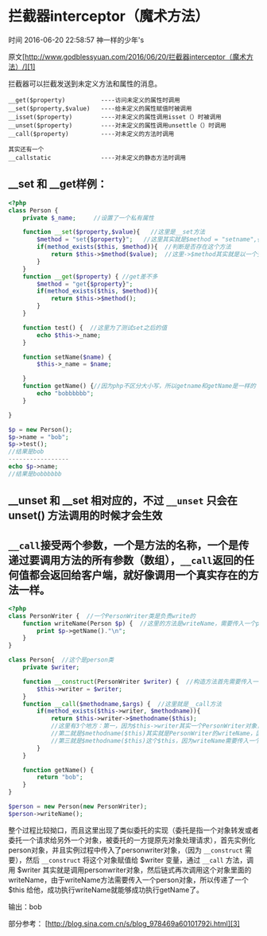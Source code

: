# 拦截器interceptor（魔术方法）

 时间 2016-06-20 22:58:57  神一样的少年's

原文[http://www.godblessyuan.com/2016/06/20/拦截器interceptor（魔术方法）/][1]


拦截器可以拦截发送到未定义方法和属性的消息。

    __get($property)          ----访问未定义的属性时调用
    __set($property,$value)   ----给未定义的属性赋值时被调用
    __isset($property)        ----对未定义的属性调用isset（）时被调用
    __unset($property)        ----对未定义的属性调用unsettle（）时调用
    __call($property)         ----对未定义的方法时调用
    
    其实还有一个
    __callstatic              ----对未定义的静态方法时调用
    

## __set 和 __get样例：

```php
<?php
class Person {
    private $_name;     //设置了一个私有属性

    function __set($property,$value){   //这里是__set方法
        $method = "set{$property}";   //这里其实就是$method = "setname",{}是php的执行代码语法，所以直接解析变量
        if(method_exists($this, $method)){  //判断是否存在这个方法
            return $this->$method($value);  //这里->$method其实就是以一个变量值为变量名的变量，其实就是会直接解析这个变量，即$this->setname(解析$method出来就是setname)
        }
    }
    function __get($property) { //get差不多
        $method = "get{$property}";
        if(method_exists($this, $method)){
            return $this->$method();
        }
    }

    function test() {  //这里为了测试set之后的值
        echo $this->_name;
    }

    function setName($name) {
        $this->_name = $name;

    }
    function getName() {//因为php不区分大小写，所以getname和getName是一样的
        echo "bobbbbbb";
    }

}

$p = new Person();
$p->name = "bob";
$p->test();  
//结果是bob
-----------------
echo $p->name;
//结果是bobbbbbb
```
    

## __unset 和 __set 相对应的，不过 `__unset` 只会在 unset() 方法调用的时候才会生效 

## `__call`接受两个参数，一个是方法的名称，一个是传递过要调用方法的所有参数（数组），`__call`返回的任何值都会返回给客户端，就好像调用一个真实存在的方法一样。

```php
<?php
class PersonWriter {  //一个PersonWriter类是负责write的
    function writeName(Person $p) {  //这里的方法是writeName，需要传入一个person对象
        print $p->getName()."\n";
    }
}

class Person{  //这个是person类
    private $writer;

    function __construct(PersonWriter $writer) {  //构造方法首先需要传入一个personwriter的对象，然后赋值给$writer
        $this->writer = $writer;
    }
    function __call($methodname,$args) {  //这里就是__call方法
        if(method_exists($this->writer, $methodname)){
            return $this->writer->$methodname($this); 
            //这里有3个地方：第一，因为$this->writer其实一个PersonWriter对象，因为在实例person对象的时候传入的
            //第二就是$methodname($this)其实就是PersonWriter的writeName，因为第一和第二点是一个链式调用，所以他是直接去查找PersonWriter的writeName
            //第三就是$methodname($this)这个$this，因为writeName需要传入一个person对象，而因为目前的作用域就是person作用域，所以直接用$this就能使用person对象
        }
    }

    function getName() {
        return "bob";
    }
}

$person = new Person(new PersonWriter);
$person->writeName();
```

整个过程比较拗口，而且这里出现了类似委托的实现（委托是指一个对象转发或者委托一个请求给另外一个对象，被委托的一方提原先对象处理请求），首先实例化person对象，并且实例过程中传入了personwriter对象，（因为 `__construct` 需要），然后 `__construct` 将这个对象赋值给 $writer 变量，通过 `__call` 方法，调用 $writer 其实就是调用personwriter对象，然后链式再次调用这个对象里面的writeName，由于writeName方法需要传入一个person对象，所以传递了一个 $this 给他，成功执行writeName就能够成功执行getName了。 

输出：bob

部分参考： [http://blog.sina.com.cn/s/blog_978469a60101792i.html][3]


[1]: http://www.godblessyuan.com/2016/06/20/拦截器interceptor（魔术方法）/

[3]: http://blog.sina.com.cn/s/blog_978469a60101792i.html